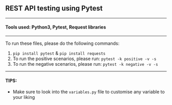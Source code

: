 ## REST API testing using Pytest

---

#### Tools used: Python3, Pytest, Request libraries

---

To run these files, please do the following commands:

1. `pip install pytest` & `pip install requests`
2. To run the positive scenarios, please run: `pytest -k positive -v -s`
3. To run the negative scenarios, please run: `pytest -k negative -v -s`

----

#### TIPS:
* Make sure to look into the `variables.py` file to customise any variable to your liking